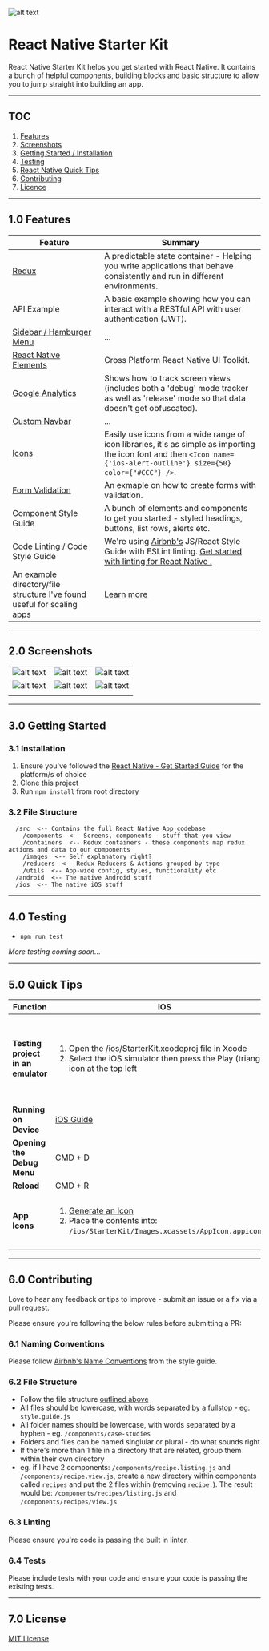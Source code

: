 ![alt text](https://dl.dropboxusercontent.com/u/46690444/GITHUB/rnsk-logo.jpg "React Native Starter Kit")

# React Native Starter Kit

React Native Starter Kit helps you get started with React Native. It contains a bunch of helpful components, building blocks and basic structure to allow you to jump straight into building an app.

---

## TOC

1. [Features](#10-features)
2. [Screenshots](#20-screenshots)
3. [Getting Started / Installation](#30-getting-started)
4. [Testing](#40-testing)
5. [React Native Quick Tips](#50-quick-tips)
6. [Contributing](#60-contributing)
7. [Licence](#70-license)

---

## 1.0 Features

| Feature | Summary |
|---|---|
| [Redux](https://github.com/reactjs/react-redux) | A predictable state container - Helping you write applications that behave consistently and run in different environments. |
| API Example | A basic example showing how you can interact with a RESTful API with user authentication (JWT). |
| [Sidebar / Hamburger Menu](https://github.com/react-native-community/react-native-side-menu) | ... |
| [React Native Elements](https://github.com/react-native-community/react-native-elements) | Cross Platform React Native UI Toolkit. |
| [Google Analytics](https://github.com/idehub/react-native-google-analytics-bridge) | Shows how to track screen views (includes both a 'debug' mode tracker as well as 'release' mode so that data doesn't get obfuscated). |
| [Custom Navbar](https://github.com/react-native-community/react-native-navbar) | ... |
| [Icons](https://github.com/oblador/react-native-vector-icons) | Easily use icons from a wide range of icon libraries, it's as simple as importing the icon font and then `<Icon name={'ios-alert-outline'} size={50} color={"#CCC"} />`. |
| [Form Validation](https://github.com/gcanti/tcomb-form-native) | An exmaple on how to create forms with validation. |
| Component Style Guide | A bunch of elements and components to get you started - styled headings, buttons, list rows, alerts etc. |
| Code Linting / Code Style Guide | We're using [Airbnb's](https://github.com/airbnb/javascript) JS/React Style Guide with ESLint linting. [Get started with linting for React Native .](https://medium.com/pvtl/linting-for-react-native-bdbb586ff694) |
| An example directory/file structure I've found useful for scaling apps | [Learn more](#32-working-with-the-structure) |

---

## 2.0 Screenshots

| | | |
|---|---|---|
| ![alt text](https://dl.dropboxusercontent.com/u/46690444/GITHUB/react-native-starter-app.png "Default Screen w/ tabs") | ![alt text](https://dl.dropboxusercontent.com/u/46690444/GITHUB/react-native-starter-app-open-menu.png "Sidebar Menu open") | ![alt text](https://dl.dropboxusercontent.com/u/46690444/GITHUB/react-native-starter-app-forms.png "Data validation and persistence") |
| ![alt text](https://dl.dropboxusercontent.com/u/46690444/GITHUB/react-native-starter-app-listview.png "List View Example") | ![alt text](https://dl.dropboxusercontent.com/u/46690444/GITHUB/react-native-starter-app-listview2.png "List View Example 2") | ![alt text](https://dl.dropboxusercontent.com/u/46690444/GITHUB/react-native-starter-app-style-guide.png "Style Guide") |
| | | |

---

## 3.0 Getting Started

### 3.1 Installation

1. Ensure you've followed the [React Native - Get Started Guide](https://facebook.github.io/react-native/docs/getting-started.html) for the platform/s of choice
2. Clone this project
3. Run `npm install` from root directory

### 3.2 File Structure

```
  /src  <-- Contains the full React Native App codebase
    /components  <-- Screens, components - stuff that you view
    /containers  <-- Redux containers - these components map redux actions and data to our components
    /images  <-- Self explanatory right?
    /reducers  <-- Redux Reducers & Actions grouped by type
    /utils  <-- App-wide config, styles, functionality etc
  /android  <-- The native Android stuff
  /ios  <-- The native iOS stuff
```

---

## 4.0 Testing

- `npm run test`

*More testing coming soon...*

---

## 5.0 Quick Tips

| Function | iOS | Android |
|---|---|---|
| **Testing project in an emulator** | <ol><li>Open the /ios/StarterKit.xcodeproj file in Xcode</li><li>Select the iOS simulator then press the Play (triangle) icon at the top left</li></ul> | <ol><li>From terminal, run `android avd`. This will open the Android Virtual Device Manager. Select a device to open. </li><li>In a new terminal window, enter the root directory of the project, then run: `react-native run-android`</li></ul> |
| **Running on Device** | [iOS Guide](https://facebook.github.io/react-native/docs/running-on-device-ios.html) | [Android Guide](https://facebook.github.io/react-native/docs/running-on-device-android.html) |
| **Opening the Debug Menu** | CMD + D | CMD + M |
| **Reload** | CMD + R | Double tap R on your keyboard |
| **App Icons** | <ol><li>[Generate an Icon](https://makeappicon.com/)</li><li>Place the contents into: `/ios/StarterKit/Images.xcassets/AppIcon.appiconset`</li></ol> | <ol><li>[Generate an Icon](https://makeappicon.com/)</li><li>Place the contents into: `/android/app/src/main/res/mipmap-*/ic_launcher.png`</li></ol> |

---

## 6.0 Contributing

Love to hear any feedback or tips to improve - submit an issue or a fix via a pull request.

Please ensure you're following the below rules before submitting a PR:

### 6.1 Naming Conventions

Please follow [Airbnb's Name Conventions](https://github.com/airbnb/javascript#naming-conventions) from the style guide.

### 6.2 File Structure

- Follow the file structure [outlined above](#32-file-structure)
- All files should be lowercase, with words separated by a fullstop - eg. `style.guide.js`
- All folder names should be lowercase, with words separated by a hyphen - eg. `/components/case-studies`
- Folders and files can be named singlular or plural - do what sounds right
- If there's more than 1 file in a directory that are related, group them within their own directory
 - eg. if I have 2 components: `/components/recipe.listing.js` and `/components/recipe.view.js`, create a new directory within components called `recipes` and put the 2 files within (removing `recipe.`). The result would be: `/components/recipes/listing.js` and `/components/recipes/view.js`

### 6.3 Linting

Please ensure you're code is passing the built in linter.

### 6.4 Tests

Please include tests with your code and ensure your code is passing the existing tests.

---

## 7.0 License

[MIT License](LICENSE)
